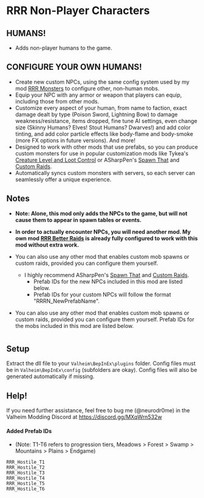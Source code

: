 ﻿# RRR Non-Player Characters

## HUMANS!
- Adds non-player humans to the game.

## CONFIGURE YOUR OWN HUMANS!
- Create new custom NPCs, using the same config system used by my mod [RRR Monsters](https://valheim.thunderstore.io/package/neurodr0me/RRRMonsters/) to configure other, non-human mobs.
- Equip your NPC with any armor or weapon that players can equip, including those from other mods.
- Customize every aspect of your human, from name to faction, exact damage dealt by type (Poison Sword, Lightning Bow) to damage weakness/resistance, items dropped, fine tune AI settings, even change size (Skinny Humans? Elves! Stout Humans? Dwarves!) and add color tinting, and add color particle effects like body-flame and body-smoke (more FX options in future versions). And more!
- Designed to work with other mods that use prefabs, so you can produce custom monsters for use in popular customization mods like Tykea's [Creature Level and Loot Control](https://valheim.thunderstore.io/package/Smoothbrain/CreatureLevelAndLootControl/) or ASharpPen's [Spawn That](https://valheim.thunderstore.io/package/ASharpPen/Spawn_That/) and [Custom Raids](https://valheim.thunderstore.io/package/ASharpPen/Custom_Raids/). 
- Automatically syncs custom monsters with servers, so each server can seamlessly offer a unique experience.


## Notes


- **Note: Alone, this mod only adds the NPCs to the game, but will not cause them to appear in spawn tables or events.**

- **In order to actually encounter NPCs, you will need another mod. My own mod [RRR Better Raids](https://valheim.thunderstore.io/package/neurodr0me/RRRBetterRaids) is already fully configured to work with this mod without extra work.**

- You can also use any other mod that enables custom mob spawns or custom raids, provided you can configure them yourself.
  - I highly recommend ASharpPen's [Spawn That](https://valheim.thunderstore.io/package/ASharpPen/Spawn_That/) and [Custom Raids](https://valheim.thunderstore.io/package/ASharpPen/Custom_Raids/).
    - Prefab IDs for the new NPCs included in this mod are listed below.
    - Prefab IDs for your custom NPCs will follow the format "RRRN_NewPrefabName".

- You can also use any other mod that enables custom mob spawns or custom raids, provided you can configure them yourself. Prefab IDs for the mobs included in this mod are listed below.

#
## Setup

Extract the dll file to your `Valheim\BepInEx\plugins` folder. Config files must be in `Valheim\BepInEx\config` (subfolders are okay). Config files will also be generated automatically if missing.

## Help!

If you need further assistance, feel free to bug me (@neurodr0me) in the Valheim Modding Discord at https://discord.gg/MXqWrn532w

#### Added Prefab IDs
- (Note: T1-T6 refers to progression tiers, Meadows > Forest > Swamp > Mountains > Plains > Endgame)
```
RRR_Hostile_T1
RRR_Hostile_T2
RRR_Hostile_T3
RRR_Hostile_T4
RRR_Hostile_T5
RRR_Hostile_T6
```